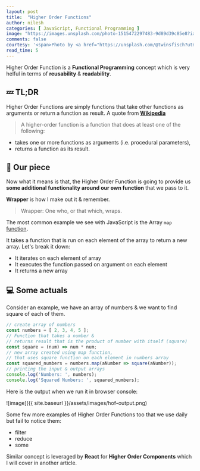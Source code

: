 ```yaml
---
layout: post
title:  "Higher Order Functions"
author: nilesh
categories: [ JavaScript, Functional Programming ]
image: "https://images.unsplash.com/photo-1515472297483-9d89d39c85e8?ixlib=rb-1.2.1&ixid=eyJhcHBfaWQiOjEyMDd9&auto=format&fit=crop&w=1079&q=80"
comments: false
courtesy: '<span>Photo by <a href="https://unsplash.com/@twinsfisch?utm_source=unsplash&amp;utm_medium=referral&amp;utm_content=creditCopyText">Isabella and Louisa Fischer</a> on <a href="https://unsplash.com/s/photos/wrapper?utm_source=unsplash&amp;utm_medium=referral&amp;utm_content=creditCopyText">Unsplash</a></span>'
read_time: 5
---
```

Higher Order Function is a **Functional Programming** concept which is very helful in terms of **reusability** & **readability**.

## :zzz: TL;DR
Higher Order Functions are simply functions that take other functions as arguments or return a function as result.
A quote from [**Wikipedia**](https://en.wikipedia.org/wiki/Higher-order_function)
> A higher-order function is a function that does at least one of the following:
- takes one or more functions as arguments (i.e. procedural parameters),
- returns a function as its result.

## :pizza: Our piece
Now what it means is that, the Higher Order Function is going to provide us **some additional functionality around our own function** that we pass to it.

**Wrapper** is how I make out it & remember.
> Wrapper: One who, or that which, wraps.

The most common example we see with JavaScript is the Array `map` [function](https://developer.mozilla.org/en-US/docs/Web/JavaScript/Reference/Global_Objects/Array/map). 

It takes a function that is run on each element of the array to return a new array. Let's break it down:
- It iterates on each element of array
- It executes the function passed on argument on each element
- It returns a new array

## :computer: Some actuals

Consider an example, we have an array of numbers & we want to find square of each of them.
```javascript
// create array of numbers
const numbers = [ 2, 3, 4, 5 ];
// Function that takes a number & 
// returns result that is the product of number with itself (square)
const square = (num) => num * num;
// new array created using map function, 
// that uses square function on each element in numbers array
const squared_numbers = numbers.map(aNumber => square(aNumber));
// printing the input & output arrays
console.log('Numbers: ', numbers);
console.log('Squared Numbers: ', squared_numbers);
```
Here is the output when we run it in browser console:

![image]({{ site.baseurl }}/assets/images/hof-output.png)

Some few more examples of Higher Order Functions too that we use daily but fail to notice them:
- filter
- reduce
- some

Similar concept is leveraged by **React** for **Higher Order Components** which I will cover in another article.